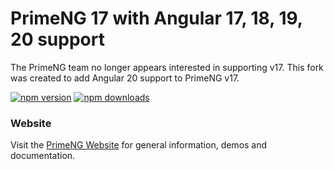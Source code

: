 # PrimeNG 17 with Angular 17, 18, 19, 20 support

The PrimeNG team no longer appears interested in supporting v17. This fork was created to add Angular 20 support to PrimeNG v17.

[![npm version](https://badge.fury.io/js/primeng.svg)](https://badge.fury.io/js/@dl3g0%2Fprimeng.svg)
[![npm downloads](https://img.shields.io/npm/dm/primeng.svg)](https://www.npmjs.com/package/@dl3g0/primeng)


### Website
Visit the [PrimeNG Website](https://primeng-17.web.app/) for general information, demos and documentation.


